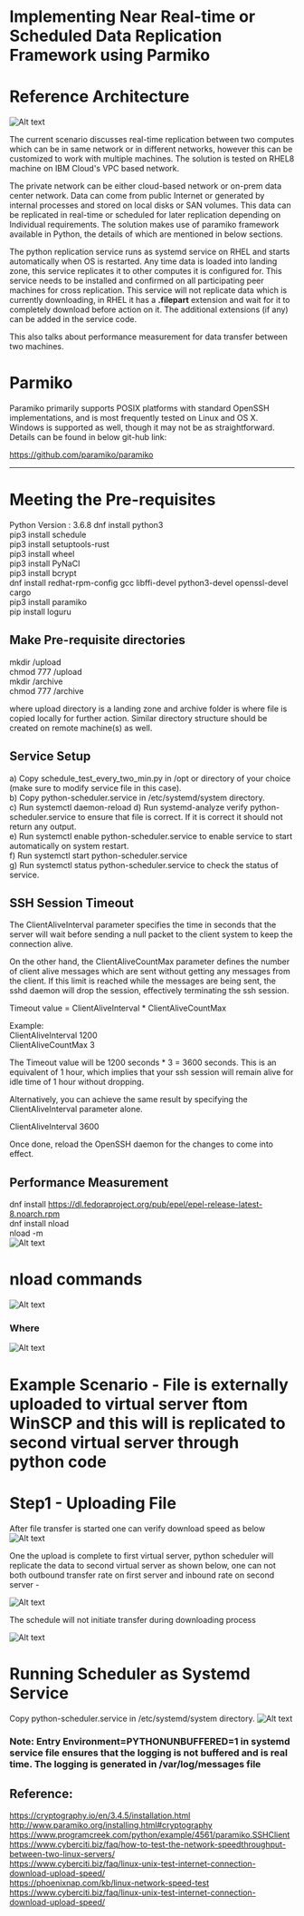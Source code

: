 # Implementing Near Real-time or Scheduled Data Replication Framework using Parmiko

# Reference Architecture
![Alt text](/images/Screenshot_4_lat.jpg?raw=true "") 

The current scenario discusses real-time replication between two computes which can be in same network or in different networks, however this can be customized to work with multiple machines. The solution is tested on RHEL8 machine on IBM Cloud's VPC based network.

The private network can be either cloud-based network or on-prem data center network. Data can come from public Internet or generated by internal processes and stored on local disks or SAN volumes. This data can be replicated in real-time or scheduled for later replication depending on Individual requirements. The solution makes use of paramiko framework available in Python, the details of which are mentioned in below sections.  

The python replication service runs as systemd service on RHEL and starts automatically when OS is restarted. Any time data is loaded into landing zone, this service replicates it to other computes it is configured for. This service needs to be installed and confirmed on all participating peer machines for cross replication. This service will not replicate data which is currently downloading, in RHEL it has a **.filepart** extension and wait for it to completely download before action on it. The additional extensions (if any) can be added in the service code. 

This also talks about performance measurement for data transfer between two machines.

# Parmiko
Paramiko primarily supports POSIX platforms with standard OpenSSH implementations, and is most frequently tested on Linux and OS X. Windows is supported as well, though it may not be as straightforward. Details can be found in below git-hub link:

https://github.com/paramiko/paramiko

--------------------
# Meeting the Pre-requisites
Python Version : 3.6.8
dnf install python3 <br/>
pip3 install schedule  <br/> 
pip3 install setuptools-rust <br/>
pip3 install wheel <br/>
pip3 install PyNaCl <br/>
pip3 install bcrypt <br/>
dnf install redhat-rpm-config gcc libffi-devel python3-devel openssl-devel cargo <br/>
pip3 install paramiko <br>
pip install loguru <br/>
## Make Pre-requisite directories
mkdir /upload <br/>
chmod 777 /upload <br/>
mkdir /archive <br/>
chmod 777 /archive <br/>

where upload directory is a landing zone and archive folder is where file is copied locally for further action. Similar directory structure should be created on remote machine(s) as well. 

## Service Setup
a) Copy schedule_test_every_two_min.py in /opt or directory of your choice (make sure to modify service file in this case). <br/>
b) Copy python-scheduler.service in /etc/systemd/system directory. <br/>
c) Run systemctl daemon-reload
d) Run systemd-analyze verify python-scheduler.service to ensure that file is correct. If it is correct it should not return any output. <br/>
e) Run systemctl enable python-scheduler.service to enable service to start automatically on system restart. <br/>
f) Run systemctl start python-scheduler.service <br/>
g) Run systemctl status python-scheduler.service to check the status of service. <br/>

## SSH Session Timeout
The ClientAliveInterval parameter specifies the time in seconds that the server will wait before sending a null packet to the client system to keep the connection alive.

On the other hand, the ClientAliveCountMax parameter defines the number of client alive messages which are sent without getting any messages from the client. If this limit is reached while the messages are being sent, the sshd daemon will drop the session, effectively terminating the ssh session.

Timeout value = ClientAliveInterval * ClientAliveCountMax

Example: <br/>
ClientAliveInterval  1200 <br/>
ClientAliveCountMax 3 <br/>

The Timeout value will be 1200 seconds * 3 = 3600 seconds. 
This is an equivalent of 1 hour, which implies that your ssh session will remain alive for idle time of 1 hour without dropping.

Alternatively, you can achieve the same result by specifying the ClientAliveInterval parameter alone.

ClientAliveInterval  3600

Once done, reload the OpenSSH daemon for the changes to come into effect.

## Performance Measurement
dnf install https://dl.fedoraproject.org/pub/epel/epel-release-latest-8.noarch.rpm <br/>
dnf install nload <br/>
nload -m <br/>
![Alt text](/images/Screenshot_1.jpg?raw=true "")
# nload commands
![Alt text](/images/Screenshot_2.jpg?raw=true "") <br/>
### Where <br/>
![Alt text](/images/Screenshot_3.jpg?raw=true "")

# Example Scenario - File is externally uploaded to virtual server ftom WinSCP and this will is replicated to second virtual server through python code
# Step1 - Uploading File 

After file transfer is started one can verify download speed as below <br/>
![Alt text](/images/Screenshot_1_lat.jpg?raw=true "") <br/>

One the upload is complete to first virtual server, python scheduler will replicate the data to second virtual server as shown below, one can not both outbound transfer rate on first server and inbound rate on second server  - <br/>

![Alt text](/images/Screenshot_2_lat.jpg?raw=true "")

The schedule will not initiate transfer during downloading process <br/>

![Alt text](/images/Screenshot_3_lat.jpg?raw=true "") <br/>

# Running Scheduler as Systemd Service
Copy python-scheduler.service in /etc/systemd/system directory.
![Alt text](/images/Screenshot_5_lat.jpg?raw=true "") <br/>

### Note: Entry Environment=PYTHONUNBUFFERED=1 in systemd service file ensures that the logging is not buffered and is real time. The logging is generated in /var/log/messages file

## Reference:
https://cryptography.io/en/3.4.5/installation.html <br/>
http://www.paramiko.org/installing.html#cryptography <br/>
https://www.programcreek.com/python/example/4561/paramiko.SSHClient <br/>
https://www.cyberciti.biz/faq/how-to-test-the-network-speedthroughput-between-two-linux-servers/ <br/>
https://www.cyberciti.biz/faq/linux-unix-test-internet-connection-download-upload-speed/ <br/>
https://phoenixnap.com/kb/linux-network-speed-test <br/>
https://www.cyberciti.biz/faq/linux-unix-test-internet-connection-download-upload-speed/ 
